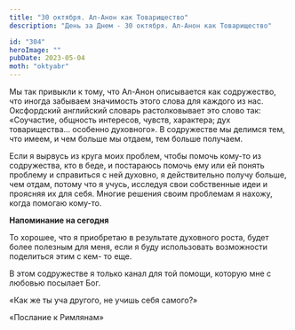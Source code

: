 ```yaml
---
title: "30 октября. Ал-Анон как Товарищество"
description: "День за Днем - 30 октября. Ал-Анон как Товарищество"

id: "304"
heroImage: ""
pubDate: 2023-05-04
moth: "oktyabr"
---
```


Мы так привыкли к тому, что Ал-Анон описывается как содружество, что иногда
забываем значимость этого слова для каждого из нас. Оксфордский английский
словарь растолковывает это слово так: «Соучастие, общность интересов, чувств,
характера; дух товарищества… особенно духовного». В содружестве мы делимся
тем, что имеем, и чем больше мы отдаем, тем больше получаем.

Если я вырвусь из круга моих проблем, чтобы помочь кому-то из содружества, кто
в беде, и постараюсь помочь ему или ей понять проблему и справиться с ней
духовно, я действительно получу больше, чем отдам, потому что я учусь,
исследуя свои собственные идеи и проясняя их для себя. Многие решения своим
проблемам я нахожу, когда помогаю кому-то.

**Напоминание на сегодня**

То хорошее, что я приобретаю в результате духовного роста, будет более
полезным для меня, если я буду использовать возможности поделиться этим с кем-
то еще.

В этом содружестве я только канал для той помощи, которую мне с любовью
посылает Бог.

«Как же ты уча другого, не учишь себя самого?»

«Послание к Римлянам»
